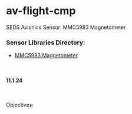 # av-flight-cmp

SEDS Avionics Sensor: MMC5983 Magnetometer
<br/>

<h3>Sensor Libraries Directory:</h3>
<ul>
  <li><a href="https://github.com/sparkfun/SparkFun_MMC5983MA_Magnetometer_Arduino_Library/tree/main" target="_blank">MMC5983 Magnetometer</a></li>
 </ul>
<br/>
<h4>11.1.24</h4>
<br/>
<p>Objectives:</p>


